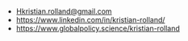 # 

* Hkristian.rolland@gmail.com
* https://www.linkedin.com/in/kristian-rolland/
* https://www.globalpolicy.science/kristian-rolland